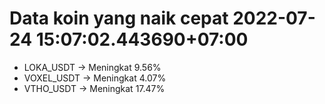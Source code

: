 # Data koin yang naik cepat 2022-07-24 15:07:02.443690+07:00

* LOKA_USDT -> Meningkat 9.56%
* VOXEL_USDT -> Meningkat 4.07%
* VTHO_USDT -> Meningkat 17.47%
